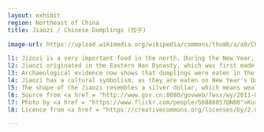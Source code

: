 ```yaml
---
layout: exhibit
region: Northeast of China
title: Jiaozi / Chinese Dumplings (饺子)

image-url: https://upload.wikimedia.org/wikipedia/commons/thumb/a/a9/China_IMG_3150_%2829736643975%29.jpg/1280px-China_IMG_3150_%2829736643975%29.jpg

l1: Jizozi is a very important food in the north. During the New Year, almost each family eats Jiaozi.
l2: Jiaozi originated in the Eastern Han Dynasty, which was first made by the ancient medical st. Zhang Zhongjing. In the beginning of the invention of Jiaozi, they were used for medicinal purposes. 
l3: Archaeological evidence now shows that dumplings were eaten in the Tang Dynasty.
l4: Jiaozi has a cultural symbolism, as they are eaten on New Year's Day to say goodbye to the old and welcome the new.
l5: The shape of the Jiaozi resembles a silver dollar, which means wealth. Nowadays, Jiaozi is one of the most important noodle dishes for Chinese people. 
l6: Source from <a href = "http://www.gov.cn:8080/govweb/fwxx/wy/2011-02/01/content_1797343.htm">Chinese Government Website Page</a>
l7: Photo by <a href = "https://www.flickr.com/people/56886057@N00">Kuruman</a> at Flickr
l8: Licence from <a href = "https://creativecommons.org/licenses/by/2.0/">CC-BY-2.0</a>

---
```

